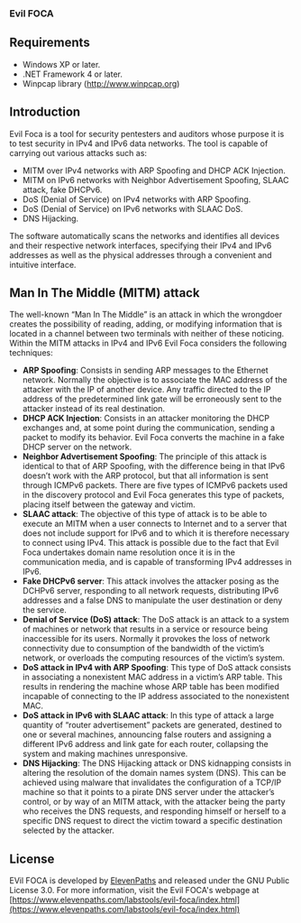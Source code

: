 ### Evil FOCA

## Requirements

- Windows XP or later.
- .NET Framework 4 or later.
- Winpcap library (http://www.winpcap.org)

## Introduction
Evil Foca is a tool for security pentesters and auditors whose purpose it is to test security in IPv4 and IPv6 data networks.
The tool is capable of carrying out various attacks such as:

- MITM over IPv4 networks with ARP Spoofing and DHCP ACK Injection.
- MITM on IPv6 networks with Neighbor Advertisement Spoofing, SLAAC attack, fake DHCPv6.
- DoS (Denial of Service) on IPv4 networks with ARP Spoofing.
- DoS (Denial of Service) on IPv6 networks with SLAAC DoS.
- DNS Hijacking.

The software automatically scans the networks and identifies all devices and their respective network interfaces, specifying their IPv4 and IPv6 addresses as well as the physical addresses through a convenient and intuitive interface.

## Man In The Middle (MITM) attack
The well-known “Man In The Middle” is an attack in which the wrongdoer creates the possibility of reading, adding, or modifying information that is located in a channel between two terminals with neither of these noticing. Within the MITM attacks in IPv4 and IPv6 Evil Foca considers the following techniques:

- **ARP Spoofing**:
Consists in sending ARP messages to the Ethernet network. Normally the objective is to associate the MAC address of the attacker with the IP of another device. Any traffic directed to the IP address of the predetermined link gate will be erroneously sent to the attacker instead of its real destination.
- **DHCP ACK Injection**:
Consists in an attacker monitoring the DHCP exchanges and, at some point during the communication, sending a packet to modify its behavior. Evil Foca converts the machine in a fake DHCP server on the network.
- **Neighbor Advertisement Spoofing**:
The principle of this attack is identical to that of ARP Spoofing, with the difference being in that IPv6 doesn’t work with the ARP protocol, but that all information is sent through ICMPv6 packets. There are five types of ICMPv6 packets used in the discovery protocol and Evil Foca generates this type of packets, placing itself between the gateway and victim.
- **SLAAC attack**:
The objective of this type of attack is to be able to execute an MITM when a user connects to Internet and to a server that does not include support for IPv6 and to which it is therefore necessary to connect using IPv4. This attack is possible due to the fact that Evil Foca undertakes domain name resolution once it is in the communication media, and is capable of transforming IPv4 addresses in IPv6.
- **Fake DHCPv6 server**:
This attack involves the attacker posing as the DCHPv6 server, responding to all network requests, distributing IPv6 addresses and a false DNS to manipulate the user destination or deny the service.
- **Denial of Service (DoS) attack**:
The DoS attack is an attack to a system of machines or network that results in a service or resource being inaccessible for its users. Normally it provokes the loss of network connectivity due to consumption of the bandwidth of the victim’s network, or overloads the computing resources of the victim’s system.
- **DoS attack in IPv4 with ARP Spoofing**:
This type of DoS attack consists in associating a nonexistent MAC address in a victim’s ARP table. This results in rendering the machine whose ARP table has been modified incapable of connecting to the IP address associated to the nonexistent MAC.
- **DoS attack in IPv6 with SLAAC attack**:
In this type of attack a large quantity of “router advertisement” packets are generated, destined to one or several machines, announcing false routers and assigning a different IPv6 address and link gate for each router, collapsing the system and making machines unresponsive.
- **DNS Hijacking**:
The DNS Hijacking attack or DNS kidnapping consists in altering the resolution of the domain names system (DNS). This can be achieved using malware that invalidates the configuration of a TCP/IP machine so that it points to a pirate DNS server under the attacker’s control, or by way of an MITM attack, with the attacker being the party who receives the DNS requests, and responding himself or herself to a specific DNS request to direct the victim toward a specific destination selected by the attacker.

## License

EVil FOCA is developed by [ElevenPaths](https://www.elevenpaths.com) and released under the GNU Public License 3.0.
For more information, visit the Evil FOCA's webpage at [https://www.elevenpaths.com/labstools/evil-foca/index.html](https://www.elevenpaths.com/labstools/evil-foca/index.html)
